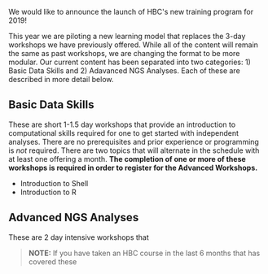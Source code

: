 

We would like to announce the launch of HBC's new training program for 2019!

This year we are piloting a new learning model that replaces the 3-day workshops we have previously offered. While all of the content will remain the same as past workshops, we are changing the format to be more modular. Our current content has been separated into two categories: 1) Basic Data Skills and 2) Adavanced NGS Analyses. Each of these are described in more detail below.


## Basic Data Skills

These are short 1-1.5 day workshops that provide an introduction to computational skills required for one to get started with independent analyses. There are no prerequisites and prior experience or programming is *not* required. There are two topics that will alternate in the schedule with at least one offering a month. **The completion of one or more of these workshops is required in order to register for the Advanced Workshops.**

* Introduction to Shell
* Introduction to R


## Advanced NGS Analyses 

These are 2 day intensive workshops that 


> **NOTE:** If you have taken an HBC course in the last 6 months that has covered these 
